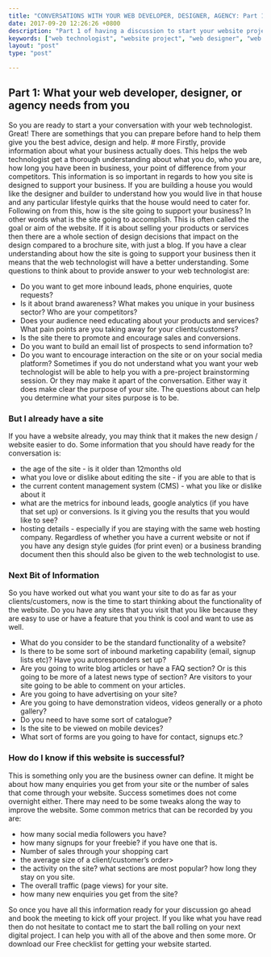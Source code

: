 ```yaml
---
title: "CONVERSATIONS WITH YOUR WEB DEVELOPER, DESIGNER, AGENCY: Part 1"
date: 2017-09-20 12:26:26 +0800
description: "Part 1 of having a discussion to start your website project"
keywords: ["web technologist", "website project", "web designer", "web developer"]
layout: "post"
type: "post"

---
```

## Part 1: What your web developer, designer, or agency needs from you
So you are ready to start a your conversation with your web technologist. Great! There are somethings that you can prepare before hand to help them give you the best advice, design and help. # more
Firstly, provide information about what your business actually does. This helps the web technologist get a thorough understanding about what you do, who you are, how long you have been in business, your point of difference from your competitors. This information is so important in regards to how you site is designed to support your business.  If you are building a house you would like the designer and builder to understand how you would live in that house and any particular lifestyle quirks that the house would need to cater for.
Following on from this,  how is the site going to support your business?  In other words what is the site going to accomplish. This is often called the goal or aim of the website. If it is about selling your products or services then there are a whole section of design decisions that impact on the design compared to a brochure site, with just a blog. If you have a clear understanding about how the site is going to support your business then it means that the web technologist will have a better  understanding. Some questions to think about to provide answer to your web technologist are:
* Do you want to get more inbound leads, phone enquiries, quote requests?
* Is it about brand awareness? What makes you unique in your business sector? Who are your competitors?
* Does your audience need educating about your products and services? What pain points are you taking away for your clients/customers?
* Is the site there to promote and encourage sales and conversions.
* Do you want to build an email list of prospects to send information to?
* Do you want to encourage interaction on the site or on your social media platform?
Sometimes if you do not understand what you want your web technologist will be able to help you with a pre-project brainstorming session.  Or they may make it apart of the conversation. Either way it does make clear the purpose of your site. The questions about can help you determine what your sites purpose is to be.
### But I already have a site
If you have a website already, you may think that it makes the new design / website easier to do. Some information that you should have ready for the conversation is:
* the age of the site - is it older than 12months old
* what you love or dislike about editing the site - if you are able to that is
* the current content management system (CMS) - what you like or dislike about it
* what are the metrics for inbound leads, google analytics (if you have that set up) or conversions. Is it giving you the results that you would like to see? 
* hosting details - especially if you are staying with the same web hosting company. 
Regardless of whether you have a current website or not if you have any design style guides (for print even) or a business branding document then this should also be given to the web technologist to use.
### Next Bit of Information
So you have worked out what you want your site to do as far as your clients/customers, now is the time to start thinking about the functionality of the website. Do you have any sites that you visit that you like because they are easy to use or have a feature that you think is cool and want to use as well.  
* What do you consider to be the standard functionality of a website? 
* Is there to be some sort of inbound marketing capability (email, signup lists etc)? Have you autoresponders set up?
* Are you going to write blog articles or have a FAQ section? Or is this going to be more of a latest news type of section? Are visitors to your site going to be able to comment on your articles.
* Are you going to have advertising on your site?
* Are you going to have demonstration videos, videos generally or a photo gallery?
* Do you need to have some sort of catalogue?
* Is the site to be viewed on mobile devices? 
* What sort of forms are you going to have for contact, signups etc.?
### How do I know if this website is successful?
This is something only you are the business owner can define.  It might be about how many enquiries you get from your site or the number of sales that come through your website. Success sometimes does not come overnight either. There may need to be some tweaks along the way to improve the website.  Some common metrics that can be recorded by you are:
* how many social media followers you have?
* how many signups for your freebie? if you have one that is.
* Number of sales through your shopping cart 
* the average size of a client/customer’s order>
* the activity on the site? what sections are most popular? how long they stay on you site.
* The overall traffic (page views) for your site.
* how many new enquiries you get from the site?


So once you have all this information ready for your discussion go ahead and book the meeting to kick off  your project. 
If you like what you have read then do not hesitate to contact me to start the ball rolling on your next digital project. I can help you with all of the above and then some more. Or download our Free checklist for getting your website started.
